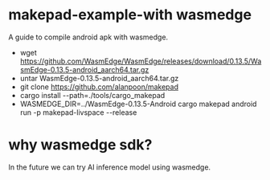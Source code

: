 # makepad-example-with wasmedge

A guide to compile android apk with wasmedge.

- wget https://github.com/WasmEdge/WasmEdge/releases/download/0.13.5/WasmEdge-0.13.5-android_aarch64.tar.gz
- untar WasmEdge-0.13.5-android_aarch64.tar.gz
- git clone https://github.com/alanpoon/makepad
- cargo install --path=./tools/cargo_makepad
- WASMEDGE_DIR=../WasmEdge-0.13.5-Android cargo makepad android run -p makepad-livspace --release

# why wasmedge sdk?

In the future we can try AI inference model using wasmedge.